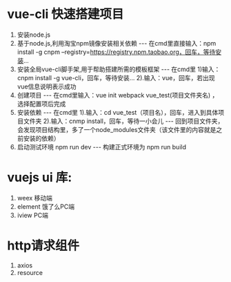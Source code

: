 # vue-cli 快速搭建项目 #

1. 安装node.js
2. 基于node.js,利用淘宝npm镜像安装相关依赖 --- 在cmd里直接输入：npm install -g cnpm –registry=https://registry.npm.taobao.org，回车，等待安装...
3. 安装全局vue-cli脚手架,用于帮助搭建所需的模板框架 --- 在cmd里 1)输入：cnpm install -g vue-cli，回车，等待安装...  2).输入：vue，回车，若出现vue信息说明表示成功
4. 创建项目 --- 在cmd里输入：vue init webpack vue_test(项目文件夹名) ， 选择配置项后完成
5. 安装依赖 --- 在cmd里  1).输入：cd vue_test（项目名），回车，进入到具体项目文件夹 2).输入：cnmp install，回车，等待一小会儿 --- 回到项目文件夹，会发现项目结构里，多了一个node_modules文件夹（该文件里的内容就是之前安装的依赖）
6. 启动测试环境 npm run dev --- 构建正式环境为 npm run build

# vuejs ui 库: #

1. weex 移动端
2. element 饿了么PC端
3. iview PC端

# http请求组件 #

1. axios
2. resource
